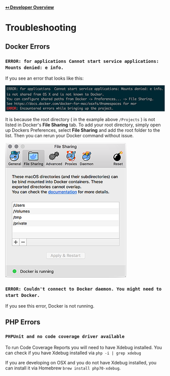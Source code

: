 **[↤ Developer Overview](../README.md)**

Troubleshooting
===

Docker Errors
---

### `ERROR: for applications Cannot start service applications: Mounts denied: e info.`

If you see an error that looks like this:

![Docker Error](../docs/img/docker-error.png "Docker Error")

It is because the root directory ( in the example above `/Projects` ) is not listed in Docker's __File Sharing__ tab.  To add your root directory, simply open up Dockers Preferences, select __File Sharing__ and add the root folder to the list.  Then you can rerun your Docker command without issue.

![Docker File Sharing](../docs/img/docker-file-sharing.png "Docker File Sharing")

### `ERROR: Couldn't connect to Docker daemon. You might need to start Docker.`

If you see this error, Docker is not running.


PHP Errors
---

### `PHPUnit and no code coverage driver available`

To run Code Coverage Reports you will need to have Xdebug installed. You can check if you have Xdebug installed via `php -i | grep xdebug`

If you are developing on OSX and you do not have Xdebug installed, you can install it via Homebrew `brew install php70-xdebug`.
